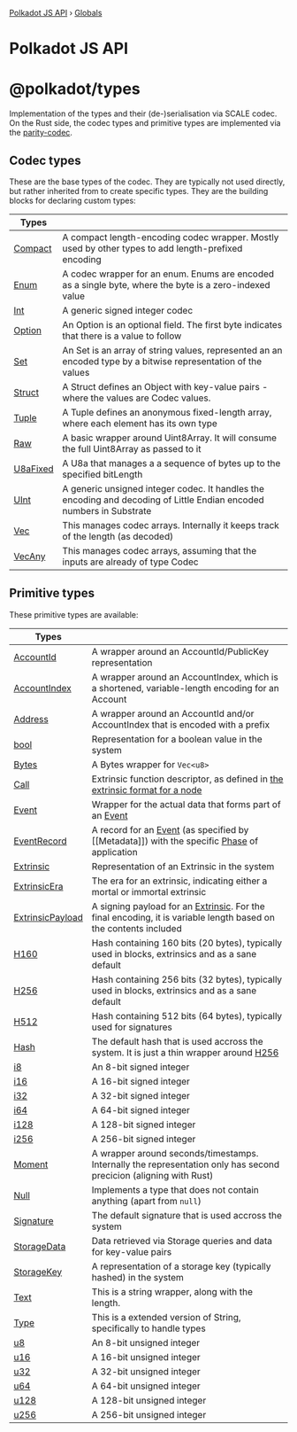 [Polkadot JS API](README.md) › [Globals](globals.md)

# Polkadot JS API

# @polkadot/types

Implementation of the types and their (de-)serialisation via SCALE codec.<br>
On the Rust side, the codec types and primitive types are implemented via the [parity-codec](https://github.com/paritytech/parity-codec).

## Codec types

These are the base types of the codec. They are typically not used directly, but rather inherited from to create specific types. They are the building blocks for declaring custom types:

| **Types** | |
| --- | --- |
| [Compact](classes/_packages_types_src_codec_compact_.compact.md) | A compact length-encoding codec wrapper. Mostly used by other types to add length-prefixed encoding |
| [Enum](classes/_packages_types_src_codec_enum_.enum.md) | A codec wrapper for an enum. Enums are encoded as a single byte, where the byte is a zero-indexed value |
| [Int](classes/_packages_types_src_codec_int_.int.md) | A generic signed integer codec |
| [Option](classes/_packages_types_src_codec_option_.option.md) | An Option is an optional field. The first byte indicates that there is a value to follow |
| [Set](classes/_packages_types_src_codec_btreeset_.btreeset.md#static-set) | An Set is an array of string values, represented an an encoded type by a bitwise representation of the values |
| [Struct](classes/_packages_types_src_codec_struct_.struct.md) | A Struct defines an Object with key-value pairs - where the values are Codec values. |
| [Tuple](classes/_packages_types_src_codec_tuple_.tuple.md) | A Tuple defines an anonymous fixed-length array, where each element has its own type |
| [Raw](classes/_packages_types_src_codec_raw_.raw.md) |  A basic wrapper around Uint8Array. It will consume the full Uint8Array as passed to it |
| [U8aFixed](classes/_packages_types_src_codec_u8afixed_.u8afixed.md) | A U8a that manages a a sequence of bytes up to the specified bitLength |
| [UInt](classes/_packages_types_src_codec_uint_.uint.md) | A generic unsigned integer codec. It handles the encoding and decoding of Little Endian encoded numbers in Substrate |
| [Vec](classes/_packages_types_src_codec_vec_.vec.md) | This manages codec arrays. Internally it keeps track of the length (as decoded) |
| [VecAny](classes/_packages_types_src_codec_vecany_.vecany.md) | This manages codec arrays, assuming that the inputs are already of type Codec |

## Primitive types

These primitive types are available:

| **Types** | |
| --- | --- |
| [AccountId](classes/_packages_types_src_generic_accountid_.accountid.md) | A wrapper around an AccountId/PublicKey representation |
| [AccountIndex](classes/_packages_types_src_generic_accountindex_.accountindex.md) | A wrapper around an AccountIndex, which is a shortened, variable-length encoding for an Account |
| [Address](classes/_packages_types_src_generic_address_.address.md) | A wrapper around an AccountId and/or AccountIndex that is encoded with a prefix |
| [bool](interfaces/_packages_types_src_augment_registry_._registry_.interfacetypes.md#bool) | Representation for a boolean value in the system |
| [Bytes](classes/_packages_types_src_primitive_bytes_.bytes.md) | A Bytes wrapper for `Vec<u8>` |
| [Call](classes/_packages_types_src_generic_call_.call.md) | Extrinsic function descriptor, as defined in [the extrinsic format for a node](https://github.com/paritytech/wiki/blob/master/Extrinsic.md#the-extrinsic-format-for-node) |
| [Event](classes/_packages_types_src_generic_event_.event.md) | Wrapper for the actual data that forms part of an [Event](classes/_packages_types_src_generic_event_.event.md) |
| [EventRecord](interfaces/_packages_types_src_augment_registry_._registry_.interfacetypes.md#eventrecord) | A record for an [Event](classes/_packages_types_src_generic_event_.event.md) (as specified by [[Metadata]]) with the specific [Phase](interfaces/_packages_types_src_augment_registry_._registry_.interfacetypes.md#phase) of application |
| [Extrinsic](classes/_packages_types_src_extrinsic_extrinsic_.extrinsic.md) | Representation of an Extrinsic in the system |
| [ExtrinsicEra](classes/_packages_types_src_extrinsic_extrinsicera_.extrinsicera.md) | The era for an extrinsic, indicating either a mortal or immortal extrinsic |
| [ExtrinsicPayload](classes/_packages_types_src_extrinsic_extrinsicpayload_.extrinsicpayload.md) | A signing payload for an [Extrinsic](classes/_packages_types_src_extrinsic_extrinsic_.extrinsic.md). For the final encoding, it is variable length based on the contents included |
| [H160](interfaces/_packages_types_src_augment_registry_._registry_.interfacetypes.md#h160) | Hash containing 160 bits (20 bytes), typically used in blocks, extrinsics and as a sane default |
| [H256](interfaces/_packages_types_src_augment_registry_._registry_.interfacetypes.md#h256) | Hash containing 256 bits (32 bytes), typically used in blocks, extrinsics and as a sane default |
| [H512](interfaces/_packages_types_src_augment_registry_._registry_.interfacetypes.md#h512) | Hash containing 512 bits (64 bytes), typically used for signatures |
| [Hash](interfaces/_packages_types_src_augment_registry_._registry_.interfacetypes.md#hash) | The default hash that is used accross the system. It is just a thin wrapper around [H256](interfaces/_packages_types_src_augment_registry_._registry_.interfacetypes.md#h256)
| [i8](interfaces/_packages_types_src_augment_registry_._registry_.interfacetypes.md#i8) | An 8-bit signed integer |
| [i16](interfaces/_packages_types_src_augment_registry_._registry_.interfacetypes.md#i16) | A 16-bit signed integer |
| [i32](interfaces/_packages_types_src_augment_registry_._registry_.interfacetypes.md#i32) | A 32-bit signed integer |
| [i64](interfaces/_packages_types_src_augment_registry_._registry_.interfacetypes.md#i64) | A 64-bit signed integer |
| [i128](interfaces/_packages_types_src_augment_registry_._registry_.interfacetypes.md#i128) | A 128-bit signed integer |
| [i256](interfaces/_packages_types_src_augment_registry_._registry_.interfacetypes.md#i256) | A 256-bit signed integer |
| [Moment](interfaces/_packages_types_src_augment_registry_._registry_.interfacetypes.md#moment) | A wrapper around seconds/timestamps. Internally the representation only has second precicion (aligning with Rust) |
| [Null](classes/_packages_types_src_primitive_null_.null.md) | Implements a type that does not contain anything (apart from `null`) |
| [Signature](interfaces/_packages_types_src_augment_registry_._registry_.interfacetypes.md#signature) | The default signature that is used accross the system |
| [StorageData](interfaces/_packages_types_src_augment_registry_._registry_.interfacetypes.md#storagedata) | Data retrieved via Storage queries and data for key-value pairs |
| [StorageKey](classes/_packages_types_src_primitive_storagekey_.storagekey.md) |  A representation of a storage key (typically hashed) in the system |
| [Text](classes/_packages_types_src_primitive_text_.text.md) | This is a string wrapper, along with the length. |
| [Type](classes/_packages_types_src_codec_struct_.struct.md#type) | This is a extended version of String, specifically to handle types |
| [u8](interfaces/_packages_types_src_augment_registry_._registry_.interfacetypes.md#u8) | An 8-bit unsigned integer |
| [u16](interfaces/_packages_types_src_augment_registry_._registry_.interfacetypes.md#u16) | A 16-bit unsigned integer |
| [u32](interfaces/_packages_types_src_augment_registry_._registry_.interfacetypes.md#u32) | A 32-bit unsigned integer |
| [u64](interfaces/_packages_types_src_augment_registry_._registry_.interfacetypes.md#u64) | A 64-bit unsigned integer |
| [u128](interfaces/_packages_types_src_augment_registry_._registry_.interfacetypes.md#u128) | A 128-bit unsigned integer |
| [u256](interfaces/_packages_types_src_augment_registry_._registry_.interfacetypes.md#u256) | A 256-bit unsigned integer |

